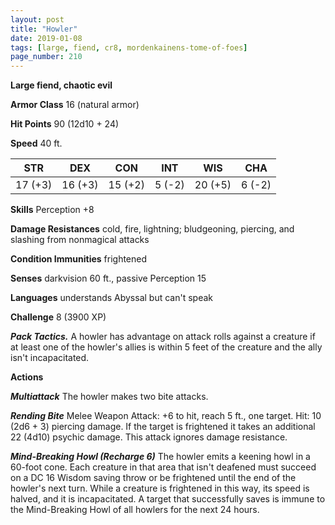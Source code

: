 ```yaml
---
layout: post
title: "Howler"
date: 2019-01-08
tags: [large, fiend, cr8, mordenkainens-tome-of-foes]
page_number: 210
---
```


**Large fiend, chaotic evil**

**Armor Class** 16 (natural armor)

**Hit Points** 90  (12d10 + 24)

**Speed** 40 ft.

|   STR   |   DEX   |   CON   |   INT   |   WIS   |   CHA   |
|:-------:|:-------:|:-------:|:-------:|:-------:|:-------:|
| 17 (+3) | 16 (+3) | 15 (+2) | 5 (-2) | 20 (+5) | 6 (-2) |

**Skills** Perception +8

**Damage Resistances** cold, fire, lightning; bludgeoning, piercing, and slashing from nonmagical attacks

**Condition Immunities** frightened

**Senses** darkvision 60 ft., passive Perception 15

**Languages** understands Abyssal but can't speak

**Challenge** 8 (3900 XP)

***Pack Tactics.*** A howler has advantage on attack rolls against a creature if at least one of the howler's allies is within 5 feet of the creature and the ally isn't incapacitated.

**Actions**

***Multiattack*** The howler makes two bite attacks.

***Rending Bite*** Melee Weapon Attack: +6 to hit, reach 5 ft., one target. Hit: 10 (2d6 + 3) piercing damage. If the target is frightened it takes an additional 22 (4d10) psychic damage. This attack ignores damage resistance.

***Mind-Breaking Howl (Recharge 6)*** The howler emits a keening howl in a 60-foot cone. Each creature in that area that isn't deafened must succeed on a DC 16 Wisdom saving throw or be frightened until the end of the howler's next turn. While a creature is frightened in this way, its speed is halved, and it is incapacitated. A target that successfully saves is immune to the Mind-Breaking Howl of all howlers for the next 24 hours.